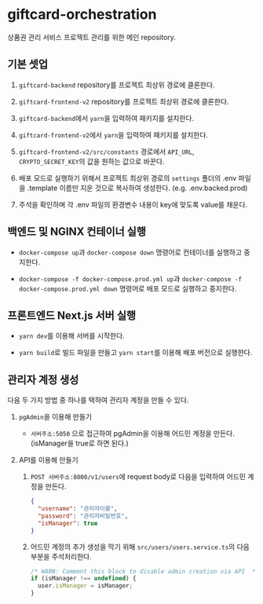 # giftcard-orchestration

상품권 관리 서비스 프로젝트 관리를 위한 메인 repository.

## 기본 셋업

1. `giftcard-backend` repository를 프로젝트 최상위 경로에 클론한다.

2. `giftcard-frontend-v2` repository를 프로젝트 최상위 경로에 클론한다.

3. `giftcard-backend`에서 `yarn`을 입력하여 패키지를 설치한다.

4. `giftcard-frontend-v2`에서 `yarn`을 입력하여 패키지를 설치한다.

5. `giftcard-frontend-v2/src/constants` 경로에서 `API_URL`, `CRYPTO_SECRET_KEY`의 값을 원하는 값으로 바꾼다.

6. 배포 모드로 실행하기 위해서 프로젝트 최상위 경로의 `settings` 폴더의 .env 파일을 .template 이름만 지운 것으로 복사하여 생성한다. (e.g. .env.backed.prod)

7. 주석을 확인하며 각 .env 파일의 환경변수 내용이 key에 맞도록 value를 채운다.

## 백엔드 및 NGINX 컨테이너 실행

- `docker-compose up`과 `docker-compose down` 명령어로 컨테이너를 실행하고 중지한다.

- `docker-compose -f docker-compose.prod.yml up`과 `docker-compose -f docker-compose.prod.yml down` 명령어로 배포 모드로 실행하고 중지한다.

## 프론트엔드 Next.js 서버 실행

- `yarn dev`를 이용해 서버를 시작한다.

- `yarn build`로 빌드 파일을 만들고 `yarn start`를 이용해 배포 버전으로 실행한다.

## 관리자 계정 생성

다음 두 가지 방법 중 하나를 택하여 관리자 계정을 만들 수 있다.

1. `pgAdmin`을 이용해 만들기

   - `서버주소:5050` 으로 접근하여 pgAdmin을 이용해 어드민 계정을 만든다. (isManager을 true로 하면 된다.)

2. API를 이용해 만들기

   1. `POST 서버주소:8000/v1/users`에 request body로 다음을 입력하여 어드민 계정을 만든다.

      ```json
      {
        "username": "관리자이름",
        "password": "관리자비밀번호",
        "isManager": true
      }
      ```

   2. 어드민 계정의 추가 생성을 막기 위해 `src/users/users.service.ts`의 다음 부분을 주석처리한다.

      ```js
      /* WARN: Comment this block to disable admin creation via API  */
      if (isManager !== undefined) {
        user.isManager = isManager;
      }
      ```
